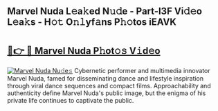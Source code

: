 ## Marvel Nuda L𝚎a𝚔ed N𝚞𝚍e - Part-I3F Vi𝚍𝚎o L𝚎a𝚔s - H𝚘𝚝 O𝚗𝚕yf𝚊ns P𝚑𝚘tos iEAVK

# <h2><a href="http://kf07gy.oniu.top/?m=Marvel+Nuda">🔗👉 🔴 Marvel Nuda P𝚑ot𝚘𝚜 V𝚒d𝚎o</a></h2>

[![Marvel Nuda Nu𝚍e𝚜](https://i.imgur.com/0qMVB7G.gif)](http://kf07gy.oniu.top/?m=Marvel+Nuda)
Cybernetic performer and multimedia innovator Marvel Nuda, famed for disseminating dance and lifestyle inspiration through viral dance sequences and compact films. Approachability and authenticity define Marvel Nuda's public image, but the enigma of his private life continues to captivate the public.  
